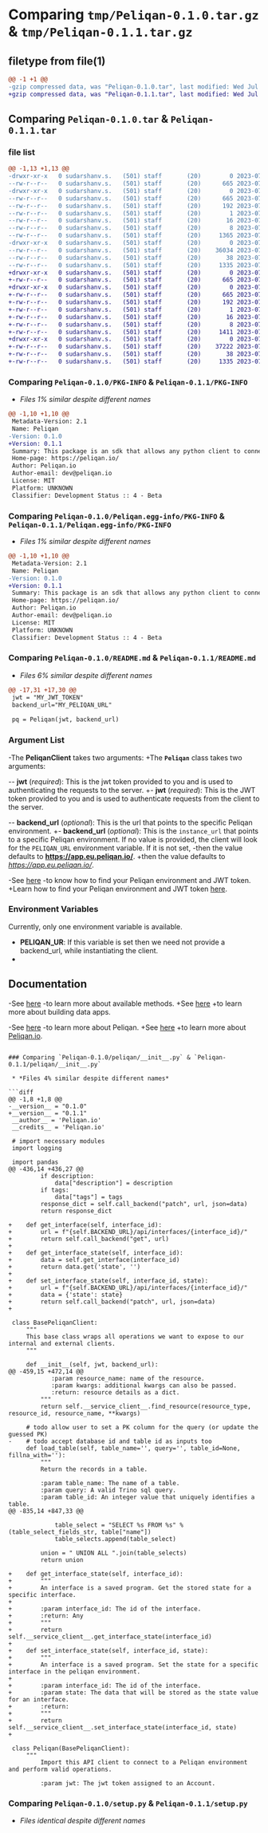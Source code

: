 # Comparing `tmp/Peliqan-0.1.0.tar.gz` & `tmp/Peliqan-0.1.1.tar.gz`

## filetype from file(1)

```diff
@@ -1 +1 @@
-gzip compressed data, was "Peliqan-0.1.0.tar", last modified: Wed Jul 12 13:17:49 2023, max compression
+gzip compressed data, was "Peliqan-0.1.1.tar", last modified: Wed Jul 26 07:00:06 2023, max compression
```

## Comparing `Peliqan-0.1.0.tar` & `Peliqan-0.1.1.tar`

### file list

```diff
@@ -1,13 +1,13 @@
-drwxr-xr-x   0 sudarshanv.s.   (501) staff       (20)        0 2023-07-12 13:17:49.694638 Peliqan-0.1.0/
--rw-r--r--   0 sudarshanv.s.   (501) staff       (20)      665 2023-07-12 13:17:49.694531 Peliqan-0.1.0/PKG-INFO
-drwxr-xr-x   0 sudarshanv.s.   (501) staff       (20)        0 2023-07-12 13:17:49.694263 Peliqan-0.1.0/Peliqan.egg-info/
--rw-r--r--   0 sudarshanv.s.   (501) staff       (20)      665 2023-07-12 13:17:49.000000 Peliqan-0.1.0/Peliqan.egg-info/PKG-INFO
--rw-r--r--   0 sudarshanv.s.   (501) staff       (20)      192 2023-07-12 13:17:49.000000 Peliqan-0.1.0/Peliqan.egg-info/SOURCES.txt
--rw-r--r--   0 sudarshanv.s.   (501) staff       (20)        1 2023-07-12 13:17:49.000000 Peliqan-0.1.0/Peliqan.egg-info/dependency_links.txt
--rw-r--r--   0 sudarshanv.s.   (501) staff       (20)       16 2023-07-12 13:17:49.000000 Peliqan-0.1.0/Peliqan.egg-info/requires.txt
--rw-r--r--   0 sudarshanv.s.   (501) staff       (20)        8 2023-07-12 13:17:49.000000 Peliqan-0.1.0/Peliqan.egg-info/top_level.txt
--rw-r--r--   0 sudarshanv.s.   (501) staff       (20)     1365 2023-07-12 11:25:49.000000 Peliqan-0.1.0/README.md
-drwxr-xr-x   0 sudarshanv.s.   (501) staff       (20)        0 2023-07-12 13:17:49.694358 Peliqan-0.1.0/peliqan/
--rw-r--r--   0 sudarshanv.s.   (501) staff       (20)    36034 2023-07-12 11:28:18.000000 Peliqan-0.1.0/peliqan/__init__.py
--rw-r--r--   0 sudarshanv.s.   (501) staff       (20)       38 2023-07-12 13:17:49.694670 Peliqan-0.1.0/setup.cfg
--rw-r--r--   0 sudarshanv.s.   (501) staff       (20)     1335 2023-07-12 11:15:54.000000 Peliqan-0.1.0/setup.py
+drwxr-xr-x   0 sudarshanv.s.   (501) staff       (20)        0 2023-07-26 07:00:06.422699 Peliqan-0.1.1/
+-rw-r--r--   0 sudarshanv.s.   (501) staff       (20)      665 2023-07-26 07:00:06.422554 Peliqan-0.1.1/PKG-INFO
+drwxr-xr-x   0 sudarshanv.s.   (501) staff       (20)        0 2023-07-26 07:00:06.421940 Peliqan-0.1.1/Peliqan.egg-info/
+-rw-r--r--   0 sudarshanv.s.   (501) staff       (20)      665 2023-07-26 07:00:06.000000 Peliqan-0.1.1/Peliqan.egg-info/PKG-INFO
+-rw-r--r--   0 sudarshanv.s.   (501) staff       (20)      192 2023-07-26 07:00:06.000000 Peliqan-0.1.1/Peliqan.egg-info/SOURCES.txt
+-rw-r--r--   0 sudarshanv.s.   (501) staff       (20)        1 2023-07-26 07:00:06.000000 Peliqan-0.1.1/Peliqan.egg-info/dependency_links.txt
+-rw-r--r--   0 sudarshanv.s.   (501) staff       (20)       16 2023-07-26 07:00:06.000000 Peliqan-0.1.1/Peliqan.egg-info/requires.txt
+-rw-r--r--   0 sudarshanv.s.   (501) staff       (20)        8 2023-07-26 07:00:06.000000 Peliqan-0.1.1/Peliqan.egg-info/top_level.txt
+-rw-r--r--   0 sudarshanv.s.   (501) staff       (20)     1411 2023-07-14 07:23:16.000000 Peliqan-0.1.1/README.md
+drwxr-xr-x   0 sudarshanv.s.   (501) staff       (20)        0 2023-07-26 07:00:06.422267 Peliqan-0.1.1/peliqan/
+-rw-r--r--   0 sudarshanv.s.   (501) staff       (20)    37222 2023-07-26 06:45:43.000000 Peliqan-0.1.1/peliqan/__init__.py
+-rw-r--r--   0 sudarshanv.s.   (501) staff       (20)       38 2023-07-26 07:00:06.422792 Peliqan-0.1.1/setup.cfg
+-rw-r--r--   0 sudarshanv.s.   (501) staff       (20)     1335 2023-07-25 13:32:11.000000 Peliqan-0.1.1/setup.py
```

### Comparing `Peliqan-0.1.0/PKG-INFO` & `Peliqan-0.1.1/PKG-INFO`

 * *Files 1% similar despite different names*

```diff
@@ -1,10 +1,10 @@
 Metadata-Version: 2.1
 Name: Peliqan
-Version: 0.1.0
+Version: 0.1.1
 Summary: This package is an sdk that allows any python client to connect with a Peliqan environment.
 Home-page: https://peliqan.io/
 Author: Peliqan.io
 Author-email: dev@peliqan.io
 License: MIT
 Platform: UNKNOWN
 Classifier: Development Status :: 4 - Beta
```

### Comparing `Peliqan-0.1.0/Peliqan.egg-info/PKG-INFO` & `Peliqan-0.1.1/Peliqan.egg-info/PKG-INFO`

 * *Files 1% similar despite different names*

```diff
@@ -1,10 +1,10 @@
 Metadata-Version: 2.1
 Name: Peliqan
-Version: 0.1.0
+Version: 0.1.1
 Summary: This package is an sdk that allows any python client to connect with a Peliqan environment.
 Home-page: https://peliqan.io/
 Author: Peliqan.io
 Author-email: dev@peliqan.io
 License: MIT
 Platform: UNKNOWN
 Classifier: Development Status :: 4 - Beta
```

### Comparing `Peliqan-0.1.0/README.md` & `Peliqan-0.1.1/README.md`

 * *Files 6% similar despite different names*

```diff
@@ -17,31 +17,30 @@
 jwt = "MY_JWT_TOKEN"
 backend_url="MY_PELIQAN_URL"
 
 pq = Peliqan(jwt, backend_url) 
 ```
 
 ### Argument List
-The **PeliqanClient** takes two arguments:
+The **`Peliqan`** class takes two arguments:
 
-- **jwt** (*required*): This is the jwt token provided to you and is used to authenticating the requests to the server. 
+- **jwt** (*required*): This is the JWT token provided to you and is used to authenticate requests from the client to the server. 
 
 
-- **backend_url** (*optional*): This is the url that points to the specific Peliqan environment. 
+- **backend_url** (*optional*): This is the `instance_url` that points to a specific Peliqan environment. 
 If no value is provided, the client will look for the `PELIQAN_URL` environment variable. If it is not set, 
-then the value defaults to **https://app.eu.peliqan.io/**.
+then the value defaults to *https://app.eu.peliqan.io/*.
 
-See [here](https://peliqan.notion.site/Peliqan-API-ab7e96d5122d427b877fd488ea812966) 
-to know how to find your Peliqan environment and JWT token.
+Learn how to find your Peliqan environment and JWT token [here](https://peliqan.notion.site/Peliqan-API-ab7e96d5122d427b877fd488ea812966/).
 
 ### Environment Variables
 Currently, only one environment variable is available.
 
 - **PELIQAN_UR**: If this variable is set then we need not provide a backend_url, while instantiating the client.
 - 
 ## Documentation
-See [here](https://peliqan.notion.site/Building-data-apps-bfd91569d0824629b090dc439d39ca63) 
-to learn more about available methods.
+See [here](https://peliqan.notion.site/Building-data-apps-bfd91569d0824629b090dc439d39ca63/) 
+to learn more about building data apps.
 
-See [here](https://peliqan.notion.site/Peliqan-documentation-52f91ae8f3364157a7a7fe063c9f694d) 
-to learn more about Peliqan.
+See [here](https://peliqan.notion.site/Peliqan-documentation-52f91ae8f3364157a7a7fe063c9f694d/) 
+to learn more about [Peliqan.io](https://www.peliqan.io/).
```

### Comparing `Peliqan-0.1.0/peliqan/__init__.py` & `Peliqan-0.1.1/peliqan/__init__.py`

 * *Files 4% similar despite different names*

```diff
@@ -1,8 +1,8 @@
-__version__ = "0.1.0"
+__version__ = "0.1.1"
 __author__ = 'Peliqan.io'
 __credits__ = 'Peliqan.io'
 
 # import necessary modules
 import logging
 
 import pandas
@@ -436,14 +436,27 @@
         if description:
             data["description"] = description
         if tags:
             data["tags"] = tags
         response_dict = self.call_backend("patch", url, json=data)
         return response_dict
 
+    def get_interface(self, interface_id):
+        url = f"{self.BACKEND_URL}/api/interfaces/{interface_id}/"
+        return self.call_backend("get", url)
+
+    def get_interface_state(self, interface_id):
+        data = self.get_interface(interface_id)
+        return data.get('state', '')
+
+    def set_interface_state(self, interface_id, state):
+        url = f"{self.BACKEND_URL}/api/interfaces/{interface_id}/"
+        data = {'state': state}
+        return self.call_backend("patch", url, json=data)
+
 
 class BasePeliqanClient:
     """
     This base class wraps all operations we want to expose to our internal and external clients.
     """
 
     def __init__(self, jwt, backend_url):
@@ -459,15 +472,14 @@
            :param resource_name: name of the resource.
            :param kwargs: additional kwargs can also be passed.
            :return: resource details as a dict.
         """
         return self.__service_client__.find_resource(resource_type, resource_id, resource_name, **kwargs)
 
     # todo allow user to set a PK column for the query (or update the guessed PK)
-    # todo accept database id and table id as inputs too
     def load_table(self, table_name='', query='', table_id=None, fillna_with=''):
         """
         Return the records in a table.
 
         :param table_name: The name of a table.
         :param query: A valid Trino sql query.
         :param table_id: An integer value that uniquely identifies a table.
@@ -835,14 +847,33 @@
 
             table_select = "SELECT %s FROM %s" % (table_select_fields_str, table["name"])
             table_selects.append(table_select)
 
         union = " UNION ALL ".join(table_selects)
         return union
 
+    def get_interface_state(self, interface_id):
+        """
+        An interface is a saved program. Get the stored state for a specific interface.
+
+        :param interface_id: The id of the interface.
+        :return: Any
+        """
+        return self.__service_client__.get_interface_state(interface_id)
+
+    def set_interface_state(self, interface_id, state):
+        """
+        An interface is a saved program. Set the state for a specific interface in the peliqan environment.
+
+        :param interface_id: The id of the interface.
+        :param state: The data that will be stored as the state value for an interface.
+        :return:
+        """
+        return self.__service_client__.set_interface_state(interface_id, state)
+
 
 class Peliqan(BasePeliqanClient):
     """
         Import this API client to connect to a Peliqan environment and perform valid operations.
 
         :param jwt: The jwt token assigned to an Account.
```

### Comparing `Peliqan-0.1.0/setup.py` & `Peliqan-0.1.1/setup.py`

 * *Files identical despite different names*

